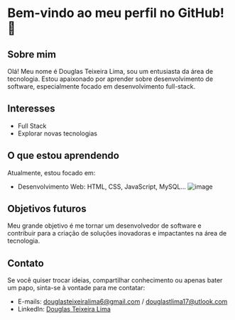 # Bem-vindo ao meu perfil no GitHub! 👋

## Sobre mim
Olá! Meu nome é Douglas Teixeira Lima, sou um entusiasta da área de tecnologia. Estou apaixonado por aprender sobre desenvolvimento de software, especialmente focado em desenvolvimento full-stack.

## Interesses
- Full Stack
- Explorar novas tecnologias

## O que estou aprendendo
Atualmente, estou focado em:
- Desenvolvimento Web: HTML, CSS, JavaScript, MySQL...
  ![image](https://github.com/user-attachments/assets/318e277c-6d38-4824-9817-1076ac819062)


## Objetivos futuros
Meu grande objetivo é me tornar um desenvolvedor de software e contribuir para a criação de soluções inovadoras e impactantes na área de tecnologia.

## Contato
Se você quiser trocar ideias, compartilhar conhecimento ou apenas bater um papo, sinta-se à vontade para me contatar:
- E-mails: [douglasteixeiralima6@gmail.com](mailto:seuemail@email.com) / [douglastlima17@utlook.com](mailto:seuemail@email.com)  
- LinkedIn: [Douglas Teixeira Lima](https://www.linkedin.com/in/douglastlima/)


